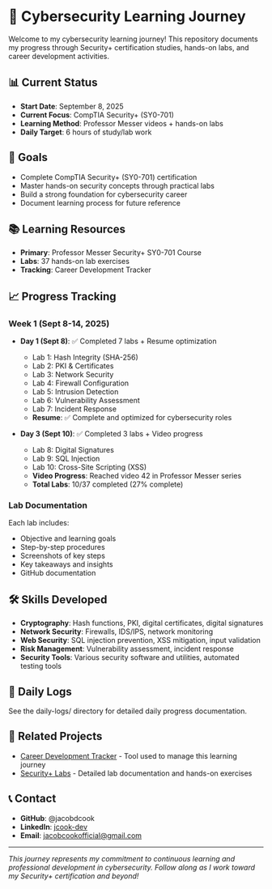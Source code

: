 # 🔐 Cybersecurity Learning Journey

Welcome to my cybersecurity learning journey! This repository documents my progress through Security+ certification studies, hands-on labs, and career development activities.

## 📊 Current Status

* **Start Date**: September 8, 2025
* **Current Focus**: CompTIA Security+ (SY0-701)
* **Learning Method**: Professor Messer videos + hands-on labs
* **Daily Target**: 6 hours of study/lab work

## 🎯 Goals

* Complete CompTIA Security+ (SY0-701) certification
* Master hands-on security concepts through practical labs
* Build a strong foundation for cybersecurity career
* Document learning process for future reference

## 📚 Learning Resources

* **Primary**: Professor Messer Security+ SY0-701 Course
* **Labs**: 37 hands-on lab exercises
* **Tracking**: Career Development Tracker

## 📈 Progress Tracking

### Week 1 (Sept 8-14, 2025)

* **Day 1 (Sept 8)**: ✅ Completed 7 labs + Resume optimization
  * Lab 1: Hash Integrity (SHA-256)
  * Lab 2: PKI & Certificates
  * Lab 3: Network Security
  * Lab 4: Firewall Configuration
  * Lab 5: Intrusion Detection
  * Lab 6: Vulnerability Assessment
  * Lab 7: Incident Response
  * **Resume**: ✅ Complete and optimized for cybersecurity roles

* **Day 3 (Sept 10)**: ✅ Completed 3 labs + Video progress
  * Lab 8: Digital Signatures
  * Lab 9: SQL Injection
  * Lab 10: Cross-Site Scripting (XSS)
  * **Video Progress**: Reached video 42 in Professor Messer series
  * **Total Labs**: 10/37 completed (27% complete)

### Lab Documentation

Each lab includes:

* Objective and learning goals
* Step-by-step procedures
* Screenshots of key steps
* Key takeaways and insights
* GitHub documentation

## 🛠️ Skills Developed

* **Cryptography**: Hash functions, PKI, digital certificates, digital signatures
* **Network Security**: Firewalls, IDS/IPS, network monitoring
* **Web Security**: SQL injection prevention, XSS mitigation, input validation
* **Risk Management**: Vulnerability assessment, incident response
* **Security Tools**: Various security software and utilities, automated testing tools

## 📝 Daily Logs

See the daily-logs/ directory for detailed daily progress documentation.

## 🔗 Related Projects

* [Career Development Tracker](https://github.com/jacobdcook/career-development-tracker) - Tool used to manage this learning journey
* [Security+ Labs](https://github.com/jacobdcook/security-plus-labs) - Detailed lab documentation and hands-on exercises

## 📞 Contact

* **GitHub**: @jacobdcook
* **LinkedIn**: [jcook-dev](https://www.linkedin.com/in/jcook-dev/)
* **Email**: jacobcookofficial@gmail.com

---

_This journey represents my commitment to continuous learning and professional development in cybersecurity. Follow along as I work toward my Security+ certification and beyond!_